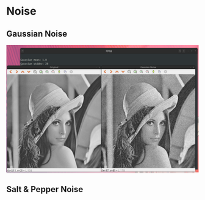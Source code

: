 # Noise

## Gaussian Noise
![alt text](/Image_Processing/Spatial_Filtering/Noise/Images/GaussianNoise.png)
## Salt & Pepper Noise



